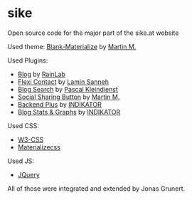 # sike
Open source code for the major part of the sike.at website

Used theme: [Blank-Materialize](https://octobercms.com/theme/martin-blank-materialize) by [Martin M.](https://octobercms.com/author/Martin)

Used Plugins:
*   [Blog](https://octobercms.com/plugin/rainlab-blog) by [RainLab](https://octobercms.com/author/RainLab)
*   [Flexi Contact](https://octobercms.com/plugin/laminsanneh-flexicontact) by [Lamin Sanneh](https://octobercms.com/author/LaminSanneh)
*   [Blog Search](https://octobercms.com/plugin/pkleindienst-blogsearch) by [Pascal Kleindienst](https://octobercms.com/author/PKleindienst)
*   [Social Sharing Button](https://octobercms.com/plugin/martin-ssbuttons) by [Martin M.](https://octobercms.com/author/Martin)
*   [Backend Plus](https://octobercms.com/plugin/indikator-backend) by [INDIKATOR](https://octobercms.com/author/Indikator)
*   [Blog Stats & Graphs](https://octobercms.com/plugin/indikator-blogstat) by [INDIKATOR](https://octobercms.com/author/Indikator)

Used CSS:
*   [W3-CSS](https://www.w3schools.com/w3css)
*   [Materializecss](http://materializecss.com/)

Used JS:
*   [JQuery](https://jquery.com/)

All of those were integrated and extended by Jonas Grunert.
